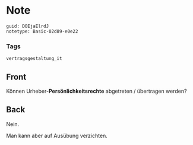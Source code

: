 # Note
```
guid: DOEjaElrdJ
notetype: Basic-02d89-e0e22
```

### Tags
```
vertragsgestaltung_it
```

## Front
Können Urheber-<b>Persönlichkeitsrechte</b> abgetreten / übertragen werden?

## Back
Nein. 

Man kann aber auf Ausübung verzichten.
